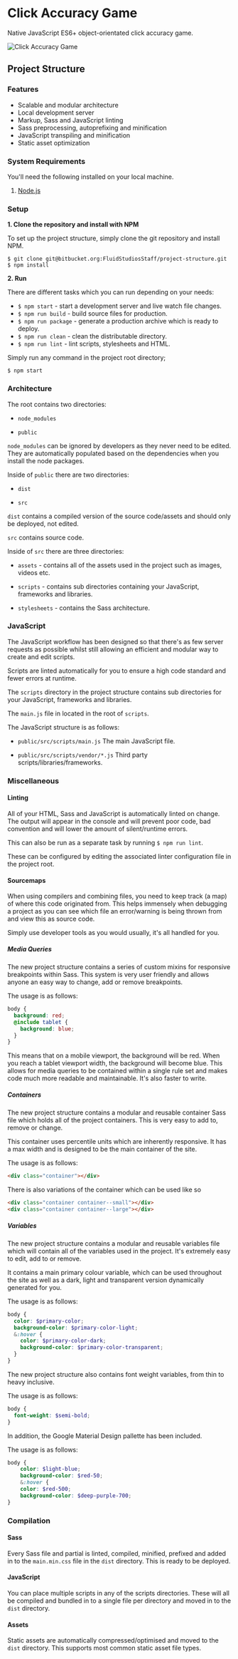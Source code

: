 ﻿# Click Accuracy Game

Native JavaScript ES6+ object-orientated click accuracy game.

![Click Accuracy Game](documentation/click-accuracy-game.jpg)

## Project Structure

### Features

- Scalable and modular architecture
- Local development server
- Markup, Sass and JavaScript linting
- Sass preprocessing, autoprefixing and minification
- JavaScript transpiling and minification
- Static asset optimization

### System Requirements

You'll need the following installed on your local machine.

1.  [Node.js](https://nodejs.org/en/download/)

### Setup

**1. Clone the repository and install with NPM**

To set up the project structure, simply clone the git repository and install NPM.

```
$ git clone git@bitbucket.org:FluidStudiosStaff/project-structure.git
$ npm install
```

**2. Run**

There are different tasks which you can run depending on your needs:

- `$ npm start` - start a development server and live watch file changes.
- `$ npm run build` - build source files for production.
- `$ npm run package` - generate a production archive which is ready to deploy.
- `$ npm run clean` - clean the distributable directory.
- `$ npm run lint` - lint scripts, stylesheets and HTML.

Simply run any command in the project root directory;

`$ npm start`

### Architecture

The root contains two directories:

- `node_modules`

- `public`

`node_modules` can be ignored by developers as they never need to be edited. They are automatically populated based on the dependencies when you install the node packages.

Inside of `public` there are two directories:

- `dist`

- `src`

`dist` contains a compiled version of the source code/assets and should only be deployed, not edited.

`src` contains source code.

Inside of `src` there are three directories:

- `assets` - contains all of the assets used in the project such as images, videos etc.

- `scripts` - contains sub directories containing your JavaScript, frameworks and libraries.

- `stylesheets` - contains the Sass architecture.

### JavaScript

The JavaScript workflow has been designed so that there's as few server requests as possible whilst still allowing an efficient and modular way to create and edit scripts.

Scripts are linted automatically for you to ensure a high code standard and fewer errors at runtime.

The `scripts` directory in the project structure contains sub directories for your JavaScript, frameworks and libraries.

The `main.js` file in located in the root of `scripts`.

The JavaScript structure is as follows:

- `public/src/scripts/main.js` The main JavaScript file.

- `public/src/scripts/vendor/*.js` Third party scripts/libraries/frameworks.

### Miscellaneous

#### Linting

All of your HTML, Sass and JavaScript is automatically linted on change. The output will appear in the console and will prevent poor code, bad convention and will lower the amount of silent/runtime errors.

This can also be run as a separate task by running `$ npm run lint`.

These can be configured by editing the associated linter configuration file in the project root.

#### Sourcemaps

When using compilers and combining files, you need to keep track (a map) of where this code originated from. This helps immensely when debugging a project as you can see which file an error/warning is being thrown from and view this as source code.

Simply use developer tools as you would usually, it's all handled for you.

##### Media Queries

The new project structure contains a series of custom mixins for responsive breakpoints within Sass. This system is very user friendly and allows anyone an easy way to change, add or remove breakpoints.

The usage is as follows:

```scss
body {
  background: red;
  @include tablet {
    background: blue;
  }
}
```

This means that on a mobile viewport, the background will be red. When you reach a tablet viewport width, the background will become blue. This allows for media queries to be contained within a single rule set and makes code much more readable and maintainable. It's also faster to write.

##### Containers

The new project structure contains a modular and reusable container Sass file which holds all of the project containers. This is very easy to add to, remove or change.

This container uses percentile units which are inherently responsive. It has a max width and is designed to be the main container of the site.

The usage is as follows:

```html
<div class="container"></div>
```

There is also variations of the container which can be used like so

```html
<div class="container container--small"></div>
<div class="container container--large"></div>
```

##### Variables

The new project structure contains a modular and reusable variables file which will contain all of the variables used in the project. It's extremely easy to edit, add to or remove.

It contains a main primary colour variable, which can be used throughout the site as well as a dark, light and transparent version dynamically generated for you.

The usage is as follows:

```scss
body {
  color: $primary-color;
  background-color: $primary-color-light;
  &:hover {
    color: $primary-color-dark;
    background-color: $primary-color-transparent;
  }
}
```

The new project structure also contains font weight variables, from thin to heavy inclusive.

The usage is as follows:

```scss
body {
  font-weight: $semi-bold;
}
```

In addition, the Google Material Design pallette has been included.

The usage is as follows:

```scss
body {
	color: $light-blue;
	background-color: $red-50;
	&:hover {
	color: $red-500;
	background-color: $deep-purple-700;
}
```

### Compilation

#### Sass

Every Sass file and partial is linted, compiled, minified, prefixed and added in to the `main.min.css` file in the `dist` directory. This is ready to be deployed.

#### JavaScript

You can place multiple scripts in any of the scripts directories. These will all be compiled and bundled in to a single file per directory and moved in to the `dist` directory.

#### Assets

Static assets are automatically compressed/optimised and moved to the `dist` directory. This supports most common static asset file types.
